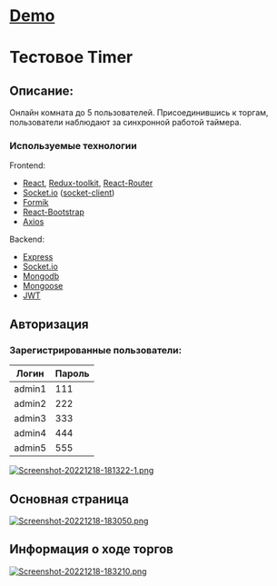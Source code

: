 
# [Demo](https://timer-0dus.onrender.com)

# Тестовое Timer

## Описание:

Онлайн комната до 5 пользователей. Присоединившись к торгам, пользователи наблюдают за синхронной работой таймера.

### Используемые технологии
Frontend:
* [React][1], [Redux-toolkit][2], [React-Router][3]
* [Socket.io][4] ([socket-client][5])
* [Formik](https://formik.org/)
* [React-Bootstrap](https://react-bootstrap.github.io/)
* [Axios](https://github.com/axios/axios)

[1]: https://reactjs.org/
[2]: https://redux-toolkit.js.org/
[3]: https://reactrouter.com/en/main
[4]: https://socket.io/
[5]: https://socket.io/docs/v4/client-installation/


Backend:
* [Express](https://expressjs.com/)
* [Socket.io](https://socket.io/docs/v4/server-installation/)
* [Mongodb](https://www.mongodb.com/docs/atlas/)
* [Mongoose](https://mongoosejs.com/)
* [JWT](https://jwt.io/ "Что это?")


## Авторизация  

### Зарегистрированные пользователи:


| Логин  | Пароль |
| -------| ------ |
| admin1 |   111  |
| admin2 |   222  |
| admin3 |   333  |
| admin4 |   444  |
| admin5 |   555  |

[![Screenshot-20221218-181322-1.png](https://i.postimg.cc/nzg8J9pc/Screenshot-20221218-181322-1.png)](https://postimg.cc/BLT756jd)

## Основная страница

[![Screenshot-20221218-183050.png](https://i.postimg.cc/nV1Fm0Fv/Screenshot-20221218-183050.png)](https://postimg.cc/dDLcPRT1)


## Информация о ходе торгов

[![Screenshot-20221218-183210.png](https://i.postimg.cc/HW3mnnzz/Screenshot-20221218-183210.png)](https://postimg.cc/jCWmksGn)